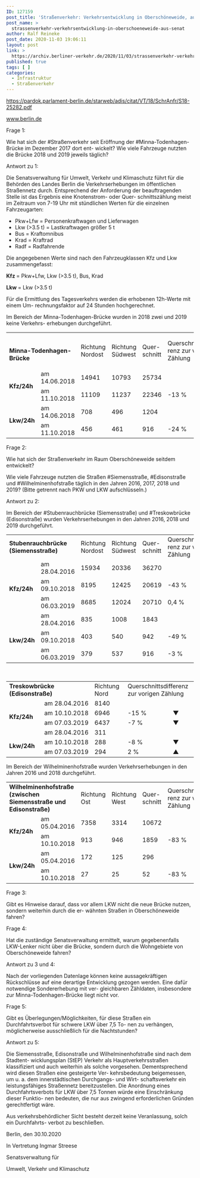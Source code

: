```yaml
---
ID: 127159
post_title: 'Straßenverkehr: Verkehrsentwicklung in Oberschöneweide, aus Senat'
post_name: >
  strassenverkehr-verkehrsentwicklung-in-oberschoeneweide-aus-senat
author: Ralf Reineke
post_date: 2020-11-03 19:06:11
layout: post
link: >
  https://archiv.berliner-verkehr.de/2020/11/03/strassenverkehr-verkehrsentwicklung-in-oberschoeneweide-aus-senat/
published: true
tags: [ ]
categories:
  - Infrastruktur
  - Straßenverkehr
---
```

https://pardok.parlament-berlin.de/starweb/adis/citat/VT/18/SchrAnfr/S18-25282.pdf

www.berlin.de

Frage 1:

Wie hat sich der #Straßenverkehr seit Eröffnung der #Minna-Todenhagen-Brücke im Dezember 2017 dort ent- wickelt? Wie viele Fahrzeuge nutzten die Brücke 2018 und 2019 jeweils täglich?

Antwort zu 1:

Die Senatsverwaltung für Umwelt, Verkehr und Klimaschutz führt für die Behörden des Landes Berlin die Verkehrserhebungen im öffentlichen Straßennetz durch. Entsprechend der Anforderung der beauftragenden Stelle ist das Ergebnis eine Knotenstrom- oder Quer- schnittszählung meist im Zeitraum von 7-19 Uhr mit stündlichen Werten für die einzelnen Fahrzeugarten:
<ul>
 	<li>Pkw+Lfw = Personenkraftwagen und Lieferwagen</li>
 	<li>Lkw (&gt;3.5 t) = Lastkraftwagen größer 5 t</li>
 	<li>Bus = Kraftomnibus</li>
 	<li>Krad = Kraftrad</li>
 	<li>Radf = Radfahrende</li>
</ul>
Die angegebenen Werte sind nach den Fahrzeugklassen Kfz und Lkw zusammengefasst:

<strong>Kfz </strong>= Pkw+Lfw, Lkw (&gt;3.5 t), Bus, Krad

<strong>Lkw </strong>= Lkw (&gt;3.5 t)

Für die Ermittlung des Tagesverkehrs werden die erhobenen 12h-Werte mit einem Um- rechnungsfaktor auf 24 Stunden hochgerechnet.

Im Bereich der Minna-Todenhagen-Brücke wurden in 2018 zwei und 2019 keine Verkehrs- erhebungen durchgeführt.
<table>
<tbody>
<tr>
<td colspan="2" width="232">&nbsp;

<strong>Minna-Todenhagen-Brücke</strong></td>
<td width="79">Richtung Nordost</td>
<td width="80">Richtung Südwest</td>
<td width="86">Quer- schnitt</td>
<td colspan="2" width="160">Querschnittsdiffe- renz zur vorigen Zählung</td>
</tr>
<tr>
<td rowspan="2" width="87"><strong>Kfz/24h</strong></td>
<td width="145">am 14.06.2018</td>
<td width="79">14941</td>
<td width="80">10793</td>
<td width="86">25734</td>
<td width="110">&nbsp;</td>
<td width="50">&nbsp;</td>
</tr>
<tr>
<td width="145">am 11.10.2018</td>
<td width="79">11109</td>
<td width="80">11237</td>
<td width="86">22346</td>
<td width="110">-13 %</td>
<td width="50">▼</td>
</tr>
<tr>
<td rowspan="2" width="87"><strong>Lkw/24h</strong></td>
<td width="145">am 14.06.2018</td>
<td width="79">708</td>
<td width="80">496</td>
<td width="86">1204</td>
<td width="110">&nbsp;</td>
<td width="50">&nbsp;</td>
</tr>
<tr>
<td width="145">am 11.10.2018</td>
<td width="79">456</td>
<td width="80">461</td>
<td width="86">916</td>
<td width="110">-24 %</td>
<td width="50">▼</td>
</tr>
</tbody>
</table>
Frage 2:

Wie hat sich der Straßenverkehr im Raum Oberschöneweide seitdem entwickelt?

Wie viele Fahrzeuge nutzten die Straßen #Siemensstraße, #Edisonstraße und #Wilhelminenhofstraße täglich in den Jahren 2016, 2017, 2018 und 2019? (Bitte getrennt nach PKW und LKW aufschlüsseln.)

Antwort zu 2:

Im Bereich der #Stubenrauchbrücke (Siemensstraße) und #Treskowbrücke (Edisonstraße) wurden Verkehrserhebungen in den Jahren 2016, 2018 und 2019 durchgeführt.
<table>
<tbody>
<tr>
<td colspan="2" width="232"><strong>Stubenrauchbrücke</strong> <strong>(Siemensstraße)</strong></td>
<td width="79">Richtung Nordost</td>
<td width="80">Richtung Südwest</td>
<td width="86">Quer- schnitt</td>
<td colspan="2" width="160">Querschnittsdiffe- renz zur vorigen Zählung</td>
</tr>
<tr>
<td rowspan="3" width="87">&nbsp;

<strong>Kfz/24h</strong></td>
<td width="145">am 28.04.2016</td>
<td width="79">15934</td>
<td width="80">20336</td>
<td width="86">36270</td>
<td width="110">&nbsp;</td>
<td width="50">&nbsp;</td>
</tr>
<tr>
<td width="145">am 09.10.2018</td>
<td width="79">8195</td>
<td width="80">12425</td>
<td width="86">20619</td>
<td width="110">-43 %</td>
<td width="50">▼</td>
</tr>
<tr>
<td width="145">am 06.03.2019</td>
<td width="79">8685</td>
<td width="80">12024</td>
<td width="86">20710</td>
<td width="110">0,4 %</td>
<td width="50">▲</td>
</tr>
<tr>
<td rowspan="3" width="87">&nbsp;

<strong>Lkw/24h</strong></td>
<td width="145">am 28.04.2016</td>
<td width="79">835</td>
<td width="80">1008</td>
<td width="86">1843</td>
<td width="110">&nbsp;</td>
<td width="50">&nbsp;</td>
</tr>
<tr>
<td width="145">am 09.10.2018</td>
<td width="79">403</td>
<td width="80">540</td>
<td width="86">942</td>
<td width="110">-49 %</td>
<td width="50">▼</td>
</tr>
<tr>
<td width="145">am 06.03.2019</td>
<td width="79">379</td>
<td width="80">537</td>
<td width="86">916</td>
<td width="110">-3 %</td>
<td width="50">▼</td>
</tr>
</tbody>
</table>
&nbsp;
<table>
<tbody>
<tr>
<td colspan="2" width="232"><strong>Treskowbrücke</strong> <strong>(Edisonstraße)</strong></td>
<td width="79">Richtung Nord</td>
<td colspan="2" width="160">Querschnittsdifferenz zur vorigen Zählung</td>
</tr>
<tr>
<td rowspan="3" width="87">&nbsp;

<strong>Kfz/24h</strong></td>
<td width="145">am 28.04.2016</td>
<td width="79">8140</td>
<td width="110">&nbsp;</td>
<td width="50">&nbsp;</td>
</tr>
<tr>
<td width="145">am 10.10.2018</td>
<td width="79">6946</td>
<td width="110">-15 %</td>
<td width="50">▼</td>
</tr>
<tr>
<td width="145">am 07.03.2019</td>
<td width="79">6437</td>
<td width="110">-7 %</td>
<td width="50">▼</td>
</tr>
<tr>
<td rowspan="3" width="87">&nbsp;

<strong>Lkw/24h</strong></td>
<td width="145">am 28.04.2016</td>
<td width="79">311</td>
<td width="110">&nbsp;</td>
<td width="50">&nbsp;</td>
</tr>
<tr>
<td width="145">am 10.10.2018</td>
<td width="79">288</td>
<td width="110">-8 %</td>
<td width="50">▼</td>
</tr>
<tr>
<td width="145">am 07.03.2019</td>
<td width="79">294</td>
<td width="110">2 %</td>
<td width="50">▲</td>
</tr>
</tbody>
</table>
Im Bereich der Wilhelminenhofstraße wurden Verkehrserhebungen in den Jahren 2016 und 2018 durchgeführt.
<table>
<tbody>
<tr>
<td colspan="2" width="232"><strong>Wilhelminenhofstraße</strong> <strong>(zwischen Siemensstraße</strong> <strong>und</strong> <strong>Edisonstraße)</strong></td>
<td width="79">Richtung Ost</td>
<td width="80">Richtung West</td>
<td width="86">Quer- schnitt</td>
<td colspan="2" width="160">Querschnittsdiffe- renz zur vorigen Zählung</td>
</tr>
<tr>
<td rowspan="2" width="87"><strong>Kfz/24h</strong></td>
<td width="145">am 05.04.2016</td>
<td width="79">7358</td>
<td width="80">3314</td>
<td width="86">10672</td>
<td width="110">&nbsp;</td>
<td width="50">&nbsp;</td>
</tr>
<tr>
<td width="145">am 10.10.2018</td>
<td width="79">913</td>
<td width="80">946</td>
<td width="86">1859</td>
<td width="110">-83 %</td>
<td width="50">▼</td>
</tr>
<tr>
<td rowspan="2" width="87"><strong>Lkw/24h</strong></td>
<td width="145">am 05.04.2016</td>
<td width="79">172</td>
<td width="80">125</td>
<td width="86">296</td>
<td width="110">&nbsp;</td>
<td width="50">&nbsp;</td>
</tr>
<tr>
<td width="145">am 10.10.2018</td>
<td width="79">27</td>
<td width="80">25</td>
<td width="86">52</td>
<td width="110">-83 %</td>
<td width="50">▼</td>
</tr>
</tbody>
</table>
Frage 3:

Gibt es Hinweise darauf, dass vor allem LKW nicht die neue Brücke nutzen, sondern weiterhin durch die er- wähnten Straßen in Oberschöneweide fahren?

Frage 4:

Hat die zuständige Senatsverwaltung ermittelt, warum gegebenenfalls LKW-Lenker nicht über die Brücke, sondern durch die Wohngebiete von Oberschöneweide fahren?

Antwort zu 3 und 4:

Nach der vorliegenden Datenlage können keine aussagekräftigen Rückschlüsse auf eine derartige Entwicklung gezogen werden. Eine dafür notwendige Sondererhebung mit ver- gleichbaren Zähldaten, insbesondere zur Minna-Todenhagen-Brücke liegt nicht vor.

Frage 5:

Gibt es Überlegungen/Möglichkeiten, für diese Straßen ein Durchfahrtsverbot für schwere LKW über 7,5 To- nen zu verhängen, möglicherweise ausschließlich für die Nachtstunden?

Antwort zu 5:

Die Siemensstraße, Edisonstraße und Wilhelminenhofstraße sind nach dem Stadtent- wicklungsplan (StEP) Verkehr als Hauptverkehrsstraßen klassifiziert und auch weiterhin als solche vorgesehen. Dementsprechend wird diesen Straßen eine gesteigerte Ver- kehrsbedeutung beigemessen, um u. a. dem innerstädtischen Durchgangs- und Wirt- schaftsverkehr ein leistungsfähiges Straßennetz bereitzustellen. Die Anordnung eines Durchfahrtsverbots für LKW über 7,5 Tonnen würde eine Einschränkung dieser Funktio- nen bedeuten, die nur aus zwingend erforderlichen Gründen gerechtfertigt wäre.

Aus verkehrsbehördlicher Sicht besteht derzeit keine Veranlassung, solch ein Durchfahrts- verbot zu beschließen.

Berlin, den 30.10.2020

In Vertretung Ingmar Streese

Senatsverwaltung für

Umwelt, Verkehr und Klimaschutz